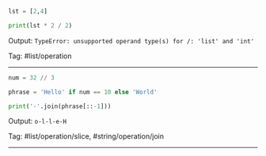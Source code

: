 ```python
lst = [2,4]

print(lst * 2 / 2)
```
Output: `TypeError: unsupported operand type(s) for /: 'list' and 'int'`

Tag: #list/operation

---
```python
num = 32 // 3

phrase = 'Hello' if num == 10 else 'World'

print('-'.join(phrase[::-1]))
```
Output: `o-l-l-e-H`

Tag: #list/operation/slice, #string/operation/join

---